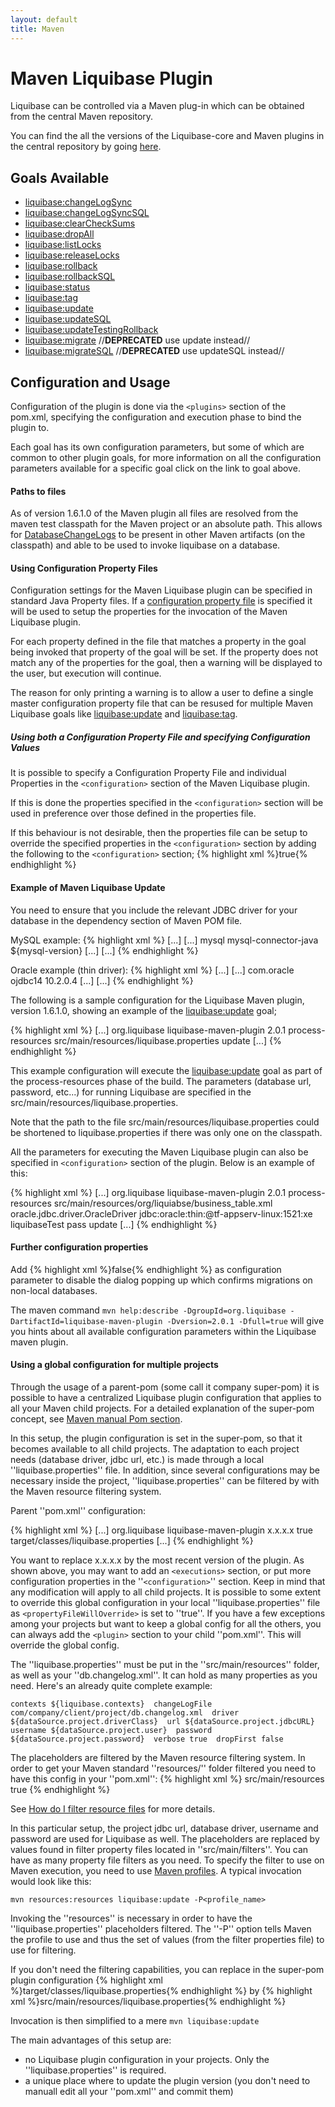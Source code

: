 ```yaml
---
layout: default
title: Maven
---
```


# Maven Liquibase Plugin #

Liquibase can be controlled via a Maven plug-in which can be obtained from the central Maven repository.

You can find the all the versions of the Liquibase-core and Maven plugins in the central repository by going [ here](http://mvnrepository.com/artifact/org.liquibase/liquibase-core ).





## Goals Available ##
  * [liquibase:changeLogSync](maven_changeLogSync.html)
  * [liquibase:changeLogSyncSQL](maven_changeLogSyncSQL.html)
  * [liquibase:clearCheckSums](maven_clearCheckSums.html)
  * [liquibase:dropAll](maven_dropAll.html)
  * [liquibase:listLocks](maven_listLocks.html)
  * [liquibase:releaseLocks](maven_releaseLocks.html)
  * [liquibase:rollback](maven_rollback.html)
  * [liquibase:rollbackSQL](maven_rollbackSQL.html)
  * [liquibase:status](maven_status.html)
  * [liquibase:tag](maven_tag.html)
  * [liquibase:update](maven_update.html)
  * [liquibase:updateSQL](maven_updateSQL.html)
  * [liquibase:updateTestingRollback](maven_updateTestingRollback.html)
  * [liquibase:migrate](maven_migrate.html) //**DEPRECATED** use update instead//
  * [liquibase:migrateSQL](maven_migrateSQL.html) //**DEPRECATED** use updateSQL instead//


## Configuration and Usage ##

Configuration of the plugin is done via the `<plugins>` section of the pom.xml, specifying the configuration and execution phase to bind the plugin to.

Each goal has its own configuration parameters, but some of which are common to other plugin goals, for more information on all the configuration parameters available for a specific goal click on the link to goal above.


#### Paths to files ####
As of version 1.6.1.0 of the Maven plugin all files are resolved from the maven test classpath for the Maven project or an absolute path. This allows for [DatabaseChangeLogs](../databasechangelog.html) to be present in other Maven artifacts (on the classpath) and able to be used to invoke liquibase on a database.


#### Using Configuration Property Files ####
Configuration settings for the Maven Liquibase plugin can be specified in standard Java Property files. If a [configuration property file](../liquibase.properties.html) is specified it will be used to setup the properties for the invocation of the Maven Liquibase plugin.

For each property defined in the file that matches a property in the goal being invoked that property of the goal will be set. If the property does not match any of the properties for the goal, then a warning will be displayed to the user, but execution will continue.

The reason for only printing a warning is to allow a user to define a single master configuration property file that can be resused for multiple Maven Liquibase goals like [liquibase:update](maven_update.html) and [liquibase:tag](maven_update.html).

##### Using both a Configuration Property File and specifying Configuration Values #####
It is possible to specify a Configuration Property File and individual Properties in the `<configuration>` section of the Maven Liquibase plugin.

If this is done the properties specified in the `<configuration>` section will be used in preference over those defined in the properties file.

If this behaviour is not desirable, then the properties file can be setup to override the specified properties in the `<configuration>` section by adding the following to the `<configuration>` section;
{% highlight xml %}<propertyFileWillOverride>true</propertyFileWillOverride>{% endhighlight %}

#### Example of Maven Liquibase Update ####

You need to ensure that you include the relevant JDBC driver for your database in the dependency section of Maven POM file.

MySQL example:
{% highlight xml %}
<project>
    [...]
    <dependencies>
    [...]
        <dependency>
            <groupId>mysql</groupId>
            <artifactId>mysql-connector-java</artifactId>
            <!-- Replace with the version of the MySQL driver you want to use -->
            <version>${mysql-version}</version>
        </dependency>
    [...]
    </dependencies>
    [...]
</project>
{% endhighlight %}

Oracle example (thin driver):
{% highlight xml %}
<project>
    [...]
    <dependencies>
    [...]
        <dependency>
            <groupId>com.oracle</groupId>
            <artifactId>ojdbc14</artifactId>
            <version>10.2.0.4</version>
        </dependency>
    [...]
    </dependencies>
    [...]
</project>
{% endhighlight %}


The following is a sample configuration for the Liquibase Maven plugin, version 1.6.1.0, showing an example of the [liquibase:update](maven_update.html) goal;

{% highlight xml %}
  <project>
    [...]
    <build>
      <plugins>
        <plugin>
          <groupId>org.liquibase</groupId>
          <artifactId>liquibase-maven-plugin</artifactId>
          <version>2.0.1</version>
          <executions>
            <execution>
              <phase>process-resources</phase>
              <configuration>
                <propertyFile>src/main/resources/liquibase.properties</propertyFile>
              </configuration>
              <goals>
                <goal>update</goal>
              </goals>
            </execution>
          </executions>
        </plugin>
      </plugins>
    </build>
    [...]
  </project>
{% endhighlight %}

This example configuration will execute the [liquibase:update](maven_update.html) goal as part of the process-resources phase of the build. The parameters (database url, password, etc...) for running Liquibase are specified in the src/main/resources/liquibase.properties.

Note that the path to the file src/main/resources/liquibase.properties could be shortened to liquibase.properties if there was only one on the classpath.

All the parameters for executing the Maven Liquibase plugin can also be specified in `<configuration>` section of the plugin. Below is an example of this:

{% highlight xml %}
  [...]
    <plugin>
      <groupId>org.liquibase</groupId>
      <artifactId>liquibase-maven-plugin</artifactId>
      <version>2.0.1</version>
      <executions>
        <execution>
          <phase>process-resources</phase>
          <configuration>
            <changeLogFile>src/main/resources/org/liquiabse/business_table.xml</changeLogFile>
            <driver>oracle.jdbc.driver.OracleDriver</driver>
            <url>jdbc:oracle:thin:@tf-appserv-linux:1521:xe</url>
            <username>liquibaseTest</username>
            <password>pass</password>
          </configuration>
          <goals>
            <goal>update</goal>
          </goals>
        </execution>
      </executions>
    </plugin>
  [...]
{% endhighlight %}

#### Further configuration properties ####
Add {% highlight xml %}<promptOnNonLocalDatabase>false</promptOnNonLocalDatabase>{% endhighlight %} as configuration parameter to disable the dialog popping up which confirms migrations on non-local databases.

The maven command `mvn help:describe -DgroupId=org.liquibase -DartifactId=liquibase-maven-plugin -Dversion=2.0.1 -Dfull=true` will give you hints about all available configuration parameters within the Liquibase maven plugin.

#### Using a global configuration for multiple projects ####

Through the usage of a parent-pom (some call it company super-pom) it is possible to have a centralized Liquibase plugin configuration that applies to all your Maven child projects. For a detailed explanation of the super-pom concept, see [Maven manual Pom section](http://maven.apache.org/guides/introduction/introduction-to-the-pom.html).

In this setup, the plugin configuration is set in the super-pom, so that it becomes available to all child projects. The adaptation to each project needs (database driver, jdbc url, etc.) is made through a local ''liquibase.properties'' file. In addition, since several configurations may be necessary inside the project, ''liquibase.properties'' can be filtered by with the Maven resource filtering system.

Parent ''pom.xml'' configuration:

{% highlight xml %}
  <project>
    [...]
    <build>
      <plugins>
        <plugin>
          <groupId>org.liquibase</groupId>
          <artifactId>liquibase-maven-plugin</artifactId>
          <version>x.x.x.x</version>
          <configuration>
            <propertyFileWillOverride>true</propertyFileWillOverride>
            <propertyFile>target/classes/liquibase.properties</propertyFile>
          </configuration>
        </plugin>
      </plugins>
    </build>
    [...]
  </project>
{% endhighlight %}

You want to replace x.x.x.x by the most recent version of the plugin.
As shown above, you may want to add an `<executions>` section, or put more configuration properties in the ''`<configuration>`'' section. Keep in mind that any modification will apply to all child projects. It is possible to some extent to override this global configuration in your local ''liquibase.properties'' file as `<propertyFileWillOverride>` is set to ''true''. If you have a few exceptions among your projects but want to keep a global config for all the others, you can always add the `<plugin>` section to your child ''pom.xml''. This will override the global config.

The ''liquibase.properties'' must be put in the ''src/main/resources'' folder, as well as your ''db.changelog.xml''. It can hold as many properties as you need. Here's an already quite complete example:

``
contexts ${liquibase.contexts} 
changeLogFile com/company/client/project/db.changelog.xml 
driver ${dataSource.project.driverClass} 
url ${dataSource.project.jdbcURL} 
username ${dataSource.project.user} 
password ${dataSource.project.password} 
verbose true 
dropFirst false 
``

The placeholders are filtered by the Maven resource filtering system. In order to get your Maven standard ''resources/'' folder filtered you need to have this config in your ''pom.xml'':
{% highlight xml %}
<build>
    <resources>
      <resource>
        <directory>src/main/resources</directory>
        <filtering>true</filtering>
      </resource>
    </resources>
</build>
{% endhighlight %}

See [How do I filter resource files](http://maven.apache.org/guides/getting-started/index.html#How_do_I_filter_resource_files) for more details.

In this particular setup, the project jdbc url, database driver, username and password are used for Liquibase as well.
The placeholders are replaced by values found in filter property files located in ''src/main/filters''.
You can have as many property file filters as you need. To specify the filter to use on Maven execution, you need to use [Maven profiles](http://maven.apache.org/guides/introduction/introduction-to-profiles.html).
A typical invocation would look like this:

`mvn resources:resources liquibase:update -P<profile_name>`

Invoking the ''resources'' is necessary in order to have the ''liquibase.properties'' placeholders filtered. The ''-P'' option tells Maven the profile to use and thus the set of values (from the filter properties file) to use for filtering.

If you don't need the filtering capabilities, you can replace in the super-pom plugin configuration {% highlight xml %}<propertyFile>target/classes/liquibase.properties</propertyFile>{% endhighlight %} by {% highlight xml %}<propertyFile>src/main/resources/liquibase.properties</propertyFile>{% endhighlight %}

Invocation is then simplified to a mere `mvn liquibase:update`



The main advantages of this setup are:
  * no Liquibase plugin configuration in your projects. Only the ''liquibase.properties'' is required.
  * a unique place where to update the plugin version (you don't need to manuall edit all your ''pom.xml'' and commit them)
